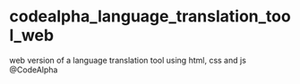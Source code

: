# codealpha_language_translation_tool_web
web version of a language translation tool using html, css and js
@CodeAlpha
